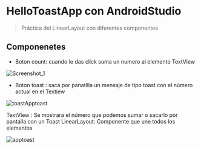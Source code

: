 # HelloToastApp  con AndroidStudio

>Práctica del LinearLayout con diferentes componentes

## Componenetes

* Boton count: cuando le das click suma un numero al elemento TextView

![Screenshot_1](https://user-images.githubusercontent.com/91748294/198258186-9f9473e1-effc-47cf-b11d-d55f021f48a1.jpg)

* Boton toast : saca por panatllla un mensaje de tipo toast con el número actual en el Textiew

![toastApptoast](https://user-images.githubusercontent.com/91748294/198258238-69626465-a47f-42b6-9319-2a339669b09b.jpg)

TextView : Se mostrara el número que podemos sumar o sacarlo por pantalla con un Toast
LinearLayout: Componente que une todos los elementos

![apptoast](https://user-images.githubusercontent.com/91748294/198257903-dc77934b-2a91-4424-bacf-f46e1f29f126.jpg)



